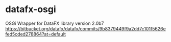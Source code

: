 datafx-osgi
===========

OSGi Wrapper for DataFX library
version 2.0b7
https://bitbucket.org/datafx/datafx/commits/9b8379449f9a2dd7c101f5626efed5cded278864?at=default